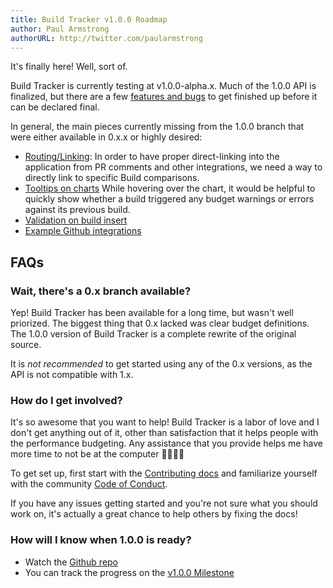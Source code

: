 ```yaml
---
title: Build Tracker v1.0.0 Roadmap
author: Paul Armstrong
authorURL: http://twitter.com/paularmstrong
---
```


It's finally here! Well, sort of.

Build Tracker is currently testing at v1.0.0-alpha.x. Much of the 1.0.0 API is finalized, but there are a few [features and bugs](https://github.com/paularmstrong/build-tracker/issues?q=is%3Aopen+is%3Aissue+milestone%3Av1.0.0) to get finished up before it can be declared final.

In general, the main pieces currently missing from the 1.0.0 branch that were either available in 0.x.x or highly desired:

- [Routing/Linking](https://github.com/paularmstrong/build-tracker/issues/43): In order to have proper direct-linking into the application from PR comments and other integrations, we need a way to directly link to specific Build comparisons.
- [Tooltips on charts](https://github.com/paularmstrong/build-tracker/issues/12) While hovering over the chart, it would be helpful to quickly show whether a build triggered any budget warnings or errors against its previous build.
- [Validation on build insert](https://github.com/paularmstrong/build-tracker/issues/25)
- [Example Github integrations](https://github.com/paularmstrong/build-tracker/issues/57)

## FAQs

### Wait, there's a 0.x branch available?

Yep! Build Tracker has been available for a long time, but wasn't well priorized. The biggest thing that 0.x lacked was clear budget definitions. The 1.0.0 version of Build Tracker is a complete rewrite of the original source.

It is _not recommended_ to get started using any of the 0.x versions, as the API is not compatible with 1.x.

### How do I get involved?

It's so awesome that you want to help! Build Tracker is a labor of love and I don't get anything out of it, other than satisfaction that it helps people with the performance budgeting. Any assistance that you provide helps me have more time to not be at the computer 🚴🏼‍♂️🤣

To get set up, first start with the [Contributing docs](/docs/contributing) and familiarize yourself with the community [Code of Conduct](https://github.com/paularmstrong/build-tracker/blob/next/CODE_OF_CONDUCT.md).

If you have any issues getting started and you're not sure what you should work on, it's actually a great chance to help others by fixing the docs!

### How will I know when 1.0.0 is ready?

- Watch the [Github repo](https://github.com/paularmstrong/build-tracker)
- You can track the progress on the [v1.0.0 Milestone](https://github.com/paularmstrong/build-tracker/milestone/1)
